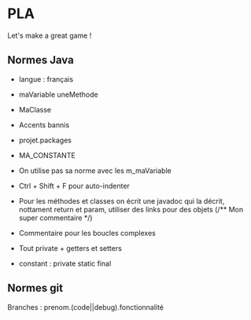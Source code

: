 # PLA

Let's make a great game !

## Normes Java

- langue : français

- maVariable uneMethode

- MaClasse

- Accents bannis

- projet.packages

- MA_CONSTANTE

- On utilise pas sa norme avec les m_maVariable

- Ctrl + Shift + F pour auto-indenter

- Pour les méthodes et classes on écrit une javadoc qui la décrit, nottament return et param, utiliser des links pour des objets (/** Mon super commentaire */)

- Commentaire pour les boucles complexes

- Tout private + getters et setters

- constant : private static final

## Normes git

Branches : prenom.(code||debug).fonctionnalité
